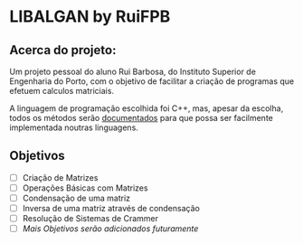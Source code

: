 # LIBALGAN by RuiFPB

## Acerca do projeto:

Um projeto pessoal do aluno Rui Barbosa, do Instituto Superior de Engenharia do Porto, com o objetivo de facilitar a criação de programas que efetuem calculos matriciais.

A linguagem de programação escolhida foi C++, mas, apesar da escolha, todos os métodos serão [documentados](docs/DOC.md) para que possa ser facilmente implementada noutras linguagens.

## Objetivos

- [ ] Criação de Matrizes
- [ ] Operações Básicas com Matrizes
- [ ] Condensação de uma matriz
- [ ] Inversa de uma matriz através de condensação
- [ ] Resolução de Sistemas de Crammer
- [ ] *Mais Objetivos serão adicionados futuramente*